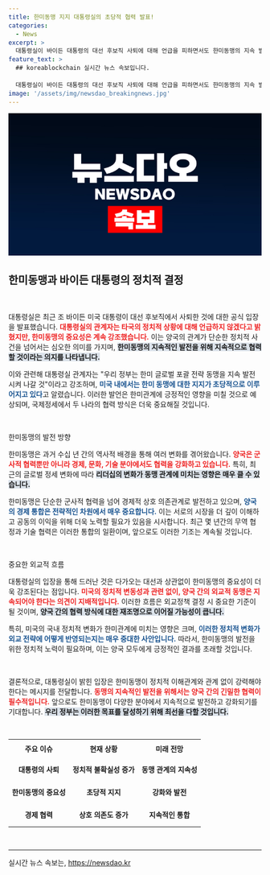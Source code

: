 ```yaml
---
title: 한미동맹 지지 대통령실의 초당적 협력 발표!
categories:
  - News
excerpt: >
  대통령실이 바이든 대통령의 대선 후보직 사퇴에 대해 언급을 피하면서도 한미동맹의 지속 발전을 강조했습니다. 초당적 지지 속에 긴밀한 협력이 이어질 것이라는 입장을 밝혀, 향후 한미 관계에 대한 관심이 집중되고 있습니다!
feature_text: >
  ## koreablockchain 실시간 뉴스 속보입니다.

  대통령실이 바이든 대통령의 대선 후보직 사퇴에 대해 언급을 피하면서도 한미동맹의 지속 발전을 강조했습니다. 초당적 지지 속에 긴밀한 협력이 이어질 것이라는 입장을 밝혀, 향후 한미 관계에 대한 관심이 집중되고 있습니다!
image: '/assets/img/newsdao_breakingnews.jpg'
---
```


<p><img src="/assets/img/newsdao_breakingnews.jpg" alt="koreablockchain 속보" /></p>

<h2 data-ke-size="size26">한미동맹과 바이든 대통령의 정치적 결정</h2>

<p data-ke-size="size16">&nbsp;</p>

<p>대통령실은 최근 조 바이든 미국 대통령이 대선 후보직에서 사퇴한 것에 대한 공식 입장을 발표했습니다. <b><span style="color: #ee2323;">대통령실의 관계자는 타국의 정치적 상황에 대해 언급하지 않겠다고 밝혔지만, 한미동맹의 중요성은 계속 강조했습니다.</span></b> 이는 양국의 관계가 단순한 정치적 사건을 넘어서는 심오한 의미를 가지며, <b><span style="background-color: #21538527;">한미동맹의 지속적인 발전을 위해 지속적으로 협력할 것이라는 의지를 나타냅니다.</span></b> </p>

<p>이와 관련해 대통령실 관계자는 "우리 정부는 한미 글로벌 포괄 전략 동맹을 지속 발전시켜 나갈 것"이라고 강조하며, <b><span style="color: #1a5490;">미국 내에서는 한미 동맹에 대한 지지가 초당적으로 이루어지고 있다</span></b>고 알렸습니다. 이러한 발언은 한미관계에 긍정적인 영향을 미칠 것으로 예상되며, 국제정세에서 두 나라의 협력 방식은 더욱 중요해질 것입니다. </p>

<p data-ke-size="size16">&nbsp;</p>

<p>한미동맹의 발전 방향</p>

<p>한미동맹은 과거 수십 년 간의 역사적 배경을 통해 여러 변화를 겪어왔습니다. <b><span style="color: #ee2323;">양국은 군사적 협력뿐만 아니라 경제, 문화, 기술 분야에서도 협력을 강화하고 있습니다.</span></b> 특히, 최근의 글로벌 정세 변화에 따라 <b><span style="background-color: #21538527;">리더십의 변화가 동맹 관계에 미치는 영향은 매우 클 수 있습니다.</span></b> </p>

<p>한미동맹은 단순한 군사적 협력을 넘어 경제적 상호 의존관계로 발전하고 있으며, <b><span style="color: #1a5490;">양국의 경제 통합은 전략적인 차원에서 매우 중요합니다.</span></b> 이는 서로의 시장을 더 깊이 이해하고 공동의 이익을 위해 더욱 노력할 필요가 있음을 시사합니다. 최근 몇 년간의 무역 협정과 기술 협력은 이러한 통합의 일환이며, 앞으로도 이러한 기조는 계속될 것입니다. </p>

<p data-ke-size="size16">&nbsp;</p>

<p>중요한 외교적 흐름</p>

<p>대통령실의 입장을 통해 드러난 것은 다가오는 대선과 상관없이 한미동맹의 중요성이 더욱 강조된다는 점입니다. <b><span style="color: #ee2323;">미국의 정치적 변동성과 관련 없이, 양국 간의 외교적 동맹은 지속되어야 한다는 의견이 지배적입니다.</span></b> 이러한 흐름은 외교정책 결정 시 중요한 기준이 될 것이며, <b><span style="background-color: #21538527;">양국 간의 협력 방식에 대한 재조명으로 이어질 가능성이 큽니다.</span></b> </p>

<p>특히, 미국의 국내 정치적 변화가 한미관계에 미치는 영향은 크며, <b><span style="color: #1a5490;">이러한 정치적 변화가 외교 전략에 어떻게 반영되는지는 매우 중대한 사안입니다.</span></b> 따라서, 한미동맹의 발전을 위한 정치적 노력이 필요하며, 이는 양국 모두에게 긍정적인 결과를 초래할 것입니다. </p>

<p data-ke-size="size16">&nbsp;</p>

<p>결론적으로, 대통령실이 밝힌 입장은 한미동맹이 정치적 이해관계와 관계 없이 강력해야 한다는 메시지를 전달합니다. <b><span style="color: #ee2323;">동맹의 지속적인 발전을 위해서는 양국 간의 긴밀한 협력이 필수적입니다.</span></b> 앞으로도 한미동맹이 다양한 분야에서 지속적으로 발전하고 강화되기를 기대합니다. <b><span style="background-color: #21538527;">우리 정부는 이러한 목표를 달성하기 위해 최선을 다할 것입니다.</span></b> </p>

<p data-ke-size="size16">&nbsp;</p>

<table style="width: 100%; border-collapse: collapse;">
  <tr>
    <th style="text-align: center; height: 30px;"><b>주요 이슈</b></th>
    <th style="text-align: center; height: 30px;"><b>현재 상황</b></th>
    <th style="text-align: center; height: 30px;"><b>미래 전망</b></th>
  </tr>
  <tr>
    <td style="text-align: center; height: 40px;"><b>대통령의 사퇴</b></td>
    <td style="text-align: center; height: 40px;"><b>정치적 불확실성 증가</b></td>
    <td style="text-align: center; height: 40px;"><b>동맹 관계의 지속성</b></td>
  </tr>
  <tr>
    <td style="text-align: center; height: 40px;"><b>한미동맹의 중요성</b></td>
    <td style="text-align: center; height: 40px;"><b>초당적 지지</b></td>
    <td style="text-align: center; height: 40px;"><b>강화와 발전</b></td>
  </tr>
  <tr>
    <td style="text-align: center; height: 40px;"><b>경제 협력</b></td>
    <td style="text-align: center; height: 40px;"><b>상호 의존도 증가</b></td>
    <td style="text-align: center; height: 40px;"><b>지속적인 통합</b></td>
  </tr>
</table>

<p data-ke-size="size16">&nbsp;</p>

<hr style="border-color: #215385; border-width: 2px;">
실시간 뉴스 속보는, <a href="https://newsdao.kr" rel="dofollow">https://newsdao.kr</a>


